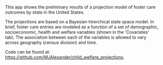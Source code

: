 This app shows the preliminary results of a projection model of foster care outcomes by state in the United States.

The projections are based on a Bayesian hirerchical state space model. In brief, foster care entries are modeled as a function of a set of demographic, socioeconomic, health and welfare variables (shown in the 'Covariates' tab). The association between each of the variables is allowed to vary across geography (census division) and time.

Code can be found at: <a href="https://github.com/MJAlexander/child_welfare_projections" target = "_blank">https://github.com/MJAlexander/child_welfare_projections</a>.

